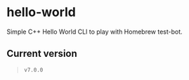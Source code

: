 # hello-world

Simple C++ Hello World CLI to play with Homebrew test-bot.

## Current version

> `v7.0.0`
